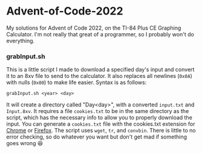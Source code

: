 # Advent-of-Code-2022
My solutions for Advent of Code 2022, on the TI-84 Plus CE Graphing Calculator. I'm not really that great of a programmer, so I probably won't do everything.

### grabInput.sh

This is a little script I made to download a specified day's input and convert it to an 8xv file to send to the calculator. It also replaces all newlines (`0x0A`) with nulls (`0x00`) to make life easier. Syntax is as follows:

    grabInput.sh <year> <day>

It will create a directory called "Day\<day\>", with a converted `input.txt` and `Input.8xv`. It requires a file `cookies.txt` to be in the same directory as the script, which has the necessary info to allow you to properly download the input. You can generate a `cookies.txt` file with the cookies.txt extension for [Chrome](https://chrome.google.com/webstore/detail/get-cookiestxt/bgaddhkoddajcdgocldbbfleckgcbcid) or [Firefox](https://addons.mozilla.org/en-US/firefox/addon/cookies-txt/). The script uses `wget`, `tr`, and `convbin`. There is little to no error checking, so do whatever you want but don't get mad if something goes wrong 😆
